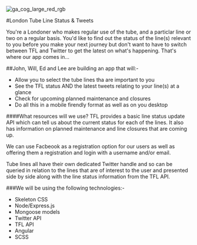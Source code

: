 ![ga_cog_large_red_rgb](https://cloud.githubusercontent.com/assets/40461/8183776/469f976e-1432-11e5-8199-6ac91363302b.png)

#London Tube Line Status & Tweets

You're a Londoner who makes regular use of the tube, and a particlar line or two on a regular basis. You'd like to find out the status of the line(s) relevant to you before you make your next journey but don't want to have to switch between TFL and Twitter to get the latest on what's happening. That's where our app comes in...

##John, Will, Ed and Lee are building an app that will:-


* Allow you to select the tube lines tha are important to you
* See the TFL status AND the latest tweets relating to your line(s) at a glance
* Check for upcoming planned maintenance and closures
* Do all this in a mobile firendly format as well as on you desktop

####What resources will we use?
TFL provides a basic line status update API which can tell us about the current status for each of the lines. It also has information on planned maintenance and line closures that are coming up.

We can use Facbeook as a registration option for our users as well as offering them a registration and login with a username and/or email.

Tube lines all have their own dedicated Twitter handle and so can be queried in relation to the lines that are of interest to the user and presented side by side along with the line status information from the TFL API.

###We will be using the following technologies:-
* Skeleton CSS
*  Node/Express.js
*  Mongoose models
*  Twitter API
*  TFL API
*  Angular
*  SCSS

